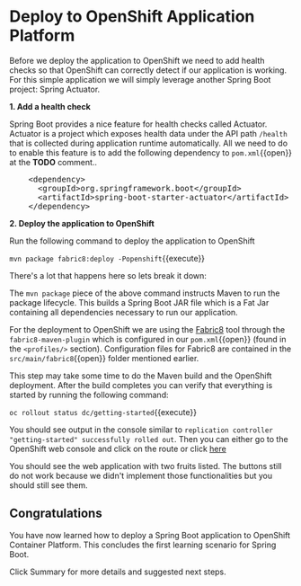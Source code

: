# Deploy to OpenShift Application Platform

Before we deploy the application to OpenShift we need to add health checks so that OpenShift can correctly detect if our application is working. For this simple application we will simply leverage another Spring Boot project: Spring Actuator.

**1. Add a health check**

Spring Boot provides a nice feature for health checks called Actuator. Actuator is a project which exposes health data under the API path `/health` that is collected during application runtime automatically. All we need to do to enable this feature is to add the following dependency to ``pom.xml``{{open}} at the **TODO** comment..

<pre class="file" data-filename="pom.xml" data-target="insert" data-marker="<!-- TODO: Add Actuator dependency here -->">
    &lt;dependency&gt;
      &lt;groupId&gt;org.springframework.boot&lt;/groupId&gt;
      &lt;artifactId&gt;spring-boot-starter-actuator&lt;/artifactId&gt;
    &lt;/dependency&gt;
</pre>

**2. Deploy the application to OpenShift**

Run the following command to deploy the application to OpenShift

``mvn package fabric8:deploy -Popenshift``{{execute}}

There's a lot that happens here so lets break it down:

The `mvn package` piece of the above command instructs Maven to run the package lifecycle. This builds a Spring Boot JAR file which is a Fat Jar containing all dependencies necessary to run our application.

For the deployment to OpenShift we are using the [Fabric8](https://fabric8.io/) tool through the `fabric8-maven-plugin` which is configured in our ``pom.xml``{{open}} (found in the `<profiles/>` section). Configuration files for Fabric8 are contained in the ``src/main/fabric8``{{open}} folder mentioned earlier.

This step may take some time to do the Maven build and the OpenShift deployment. After the build completes you can verify that everything is started by running the following command:

``oc rollout status dc/getting-started``{{execute}}

You should see output in the console similar to `replication controller "getting-started" successfully rolled out`. Then you can either go to the OpenShift web console and click on the route or click [here](http://getting-started-dev.[[HOST_SUBDOMAIN]]-80-[[KATACODA_HOST]].environments.katacoda.com)

You should see the web application with two fruits listed. The buttons still do not work because we didn't implement those functionalities but you should still see them.

## Congratulations

You have now learned how to deploy a Spring Boot application to OpenShift Container Platform. This concludes the first learning scenario for Spring Boot. 

Click Summary for more details and suggested next steps.

